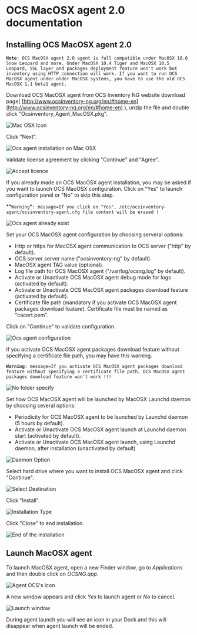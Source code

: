 # OCS MacOSX agent 2.0 documentation

## Installing OCS MacOSX agent 2.0

**`Note`**`: OCS MacOSX agent 2.0 agent is full compatible under MacOSX 10.6 Snow Leopard and more.
Under MacOSX 10.4 Tiger and MacOSX 10.5 Leopard, SSL layer and packages deployment feature won't work
but inventory using HTTP connection will work. If you want to run OCS MacOSX agent under older MacOSX systems,
you have to use the old OCS MacOSX 1.1 beta1 agent.`

Download OCS MacOSX agent from OCS Inventory NG website download page(
[http://www.ocsinventory-ng.org/en/#home-en](http://www.ocsinventory-ng.org/en/#home-en)
), unzip the file and double click "Ocsinventory_Agent_MacOSX.pkg".

![Mac OSX Icon](../img/EN_macosx_agent_pkg_icon.png)

Click "Next".

![Ocs agent installation on Mac OSX](../img/EN_macosx_agent_install_introduction.png)

Validate license agreement by clicking "Continue" and "Agree".

![Accept licence](../img/EN_macosx_agent_install_licence.png)

If you already made an OCS MacOSX agent installation, you may be asked if you want to launch
OCS MacOSX configuration. Click on "Yes" to launch configuration panel or "No" to skip this step.

**`Warning`*`: message=If you click on "Yes", /etc/ocsinventory-agent/ocsinventory-agent.cfg
file content will be erased !`

![Ocs agent already exist](../img/EN_macosx_agent_install_configuration_warn.png)

Set your OCS MacOSX agent configuration by choosing serveral options:
* Http or https for MacOSX agent communication to OCS server ("http" by default).
* OCS server server name ("ocsinventory-ng" by default).
* MacOSX agent TAG value (optional).
* Log file path for OCS MacOSX agent ("/var/log/ocsng.log" by default).
* Activate or Unactivate OCS MacOSX agent debug mode for logs (activated by default).
* Activate or Unactivate OCS MacOSX agent packages download feature (activated by default).
* Certificate file path (mandatory if you activate OCS MacOSX agent packages download feature). Certificate file must be named as "cacert.pem".

Click on "Continue" to validate configuration.

![Ocs agent configuration](../img/EN_macosx_agent_install_configuration.png)

If you activate OCS MacOSX agent packages download feature without specifying a certificate file path, you may have this warning.

**`Warning`**`: message=If you activate OCS MacOSX agent packages download feature without specifying a
certificate file path, OCS MacOSX agent packages download feature won't work !!!`

![No folder specify](../img/EN_macosx_agent_configuration_dowload_warn.png)

Set how OCS MacOSX agent will be launched by MacOSX Launchd daemon by choosing several options:
* Periodicity for OCS MacOSX agent to be launched by Launchd daemon (5 hours by default).
* Activate or Unactivate OCS MacOSX agent launch at Launchd daemon start (activated by default).
* Activate or Unactivate OCS MacOSX agent launch, using Launchd daemon, after installation (unactivated by default)

![Daemon Option](../img/EN_macosx_agent_install_daemon_options.png)

Select hard drive where you want to install OCS MacOSX agent and click "Continue".

![Select Destination](../img/EN_macosx_agent_install_destination.png)

Click "Install".

![Installation Type](../img/EN_macosx_agent_install_type.png)

Click "Close" to end installation.

![End of the installation](../img/EN_macosx_agent_install_end.png)

## Launch MacOSX agent

To launch MacOSX agent, open a new Finder window, go to _Applications_ and then double click on _OCSNG.app_.

![Agent OCS's icon](../img/EN_macosx_agent_finder_icon.png)

A new window appears and click _Yes_ to launch agent or _No_ to cancel.

![Launch window](../img/EN_macosx_agent_launch_window.png)

During agent launch you will see an icon in your Dock and this will disappear when agent launch will be ended.